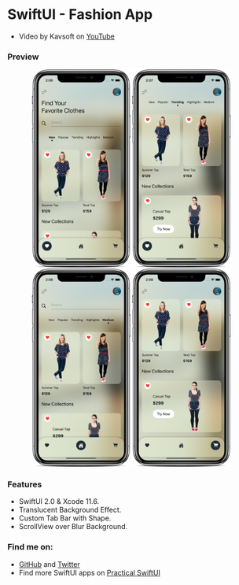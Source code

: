 # SwiftUI - Fashion App

- Video by Kavsoft on [YouTube](https://youtu.be/HVLEzBJ-r9w)

### Preview

<p align="middle">
   <img src="preview/preview-1.png" width="200" />
   <img src="preview/preview-2.png" width="200" /> 
   <img src="preview/preview-3.png" width="200" />
   <img src="preview/preview-4.png" width="200" /> 
</p>

### Features

- SwiftUI 2.0 & Xcode 11.6.
- Translucent Background Effect.
- Custom Tab Bar with Shape.
- ScrollView over Blur Background.

### Find me on:

- [GitHub](https://github.com/duonghominhhuy) and [Twitter](https://twitter.com/duonghominhhuy)
- Find more SwiftUI apps on [Practical SwiftUI](https://github.com/duonghominhhuy/practical-swiftui)


